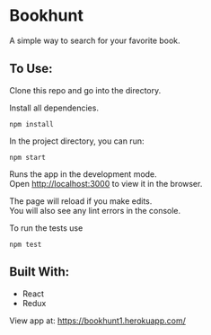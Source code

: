 # Bookhunt

A simple way to search for your favorite book.

## To Use:

Clone this repo and go into the directory.

Install all dependencies.

```
npm install
```

In the project directory, you can run:

```
npm start
```

Runs the app in the development mode.<br>
Open [http://localhost:3000](http://localhost:3000) to view it in the browser.

The page will reload if you make edits.<br>
You will also see any lint errors in the console.


To run the tests use

```
npm test
```

## Built With:

* React
* Redux

View app at: https://bookhunt1.herokuapp.com/
